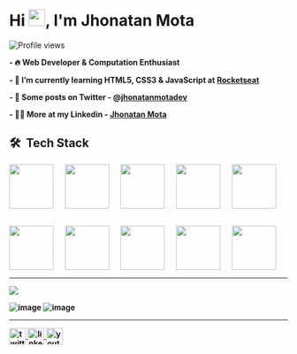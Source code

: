 <h1 align="left">Hi <img src="https://raw.githubusercontent.com/kaueMarques/kaueMarques/master/hi.gif" height="30px">, I'm Jhonatan Mota</h1>
<p align="left"> <img src="https://komarev.com/ghpvc/?username=JhonatanMotaDev&color=yellow" alt="Profile views" /></p>


<b> - 🔥 Web Developer & Computation Enthusiast  

<b> - 🔭 I’m currently learning HTML5, CSS3 & JavaScript at [Rocketseat](https://github.com/Rocketseat) </b>
 
<b> - 💬 Some posts on Twitter - [@jhonatanmotadev](https://twitter.com/jhonatanmotadev/with_replies) </b>
 
<b> - 👨‍💻 More at my Linkedin - [Jhonatan Mota](https://www.linkedin.com/in/jhonatan-mota-2a61b5259/) </b>

## 🛠 &nbsp;Tech Stack
<div>
 
 <img align="center" height="80px" widht="80px" src="https://cdn.jsdelivr.net/gh/devicons/devicon/icons/html5/html5-original.svg"/> &emsp;
 <img align="center" height="80px" widht="80px" src="https://cdn.jsdelivr.net/gh/devicons/devicon/icons/css3/css3-original.svg" /> &emsp;
 <img align="center" height="80px" widht="80px" src="https://cdn.jsdelivr.net/gh/devicons/devicon/icons/javascript/javascript-original.svg"/> &emsp;
 <img align="center" height="80px" widht="80px" src="https://cdn.jsdelivr.net/gh/devicons/devicon/icons/c/c-original.svg" /> &emsp;
 <img align="center" height="80px" widht="80px" src="https://cdn.jsdelivr.net/gh/devicons/devicon/icons/cplusplus/cplusplus-original.svg" /> <br><br>
 
 <img align="center" height="80px" widht="80px" src="https://cdn.jsdelivr.net/gh/devicons/devicon/icons/windows8/windows8-original.svg" /> &emsp;
 <img align="center" height="80px" widht="80px" src="https://cdn.jsdelivr.net/gh/devicons/devicon/icons/visualstudio/visualstudio-plain.svg" /> &emsp;
 <img align="center" height="80px" widht="80px" src="https://cdn.jsdelivr.net/gh/devicons/devicon/icons/git/git-original.svg" /> &emsp;
 <img align="center" height="80px" widht="80px" src="https://cdn.jsdelivr.net/gh/devicons/devicon/icons/github/github-original-wordmark.svg" /> &emsp;
 <img align="center" height="80px" widht="80px" src="https://cdn.jsdelivr.net/gh/devicons/devicon/icons/figma/figma-original.svg" />
</div>

<hr>

<div>
 
![](http://github-profile-summary-cards.vercel.app/api/cards/profile-details?username=JhonatanMotaDev&theme=github_dark)
 
</div>


<div align-items="center"> 
 
![image](http://github-profile-summary-cards.vercel.app/api/cards/stats?username=JhonatanMotaDev&theme=github_dark) ![image](http://github-profile-summary-cards.vercel.app/api/cards/productive-time?username=JhonatanMotaDev&theme=github_dark&utcOffset=8)
 
</div>
 
<hr>

<div>
 
<a href="https://twitter.com" target="(https://twitter.com/jhonatanmotadev)">
  <img height="30px" widht="30px" align="center" src="https://img.shields.io/badge/-Twitter-05122A?style=flat&logo=twitter" alt="twitter"/>  
</a>
<a href="https://linkedin.com" target="[_blank](https://www.linkedin.com/in/jhonatan-mota-2a61b5259/)">
  <img height="30px" widht="30px" align="center" src="https://img.shields.io/badge/-Linkedin-05122A?style=flat&logo=linkedin" alt="linkedin"/>
</a>
<a href="https://youtube.com" target="[_blank](https://www.youtube.com/channel/UC6wU1npKy8dbMRRc6TExbrQ)">
 <img height="30px" widht="30px" align="center" src="https://img.shields.io/badge/-YouTube-05122A?style=flat&logo=youtube" alt="youtube"/>
</a>
 
</div>

